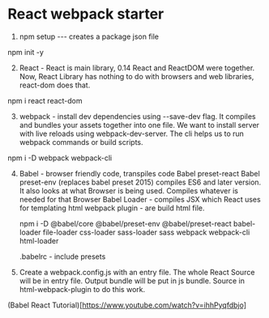 # React webpack starter

1. npm setup  --- creates a package json file

npm init -y

2. React -   React is main library, 0.14 React and ReactDOM were together. Now, React Library has nothing to do with browsers and web libraries, react-dom does that.

npm i react react-dom

3. webpack - install dev dependencies using --save-dev flag. It compiles and bundles your assets together into one file. We want to install server with live reloads using webpack-dev-server. The cli helps us to run webpack commands or build scripts.

npm i -D webpack webpack-cli 


4. Babel - browser friendly code, transpiles code 
   Babel preset-react
   Babel preset-env (replaces babel preset 2015) compiles ES6 and later version. It also looks at what Browser is being used. Compiles whatever is needed for that Browser
   Babel Loader - compiles JSX which React uses for templating
   html webpack plugin - are build html file.

   npm i -D @babel/core @babel/preset-env @babel/preset-react babel-loader file-loader  css-loader sass-loader sass webpack webpack-cli html-loader

   .babelrc - include presets

5. Create a webpack.config.js with an entry file. The whole React Source will be in entry file. Output bundle will
be put in js bundle. Source in html-webpack-plugin to do this work.

(Babel React Tutorial)[https://www.youtube.com/watch?v=ihhPyqfdbjo]


